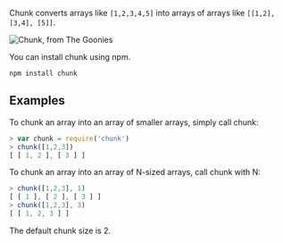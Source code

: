 Chunk converts arrays like `[1,2,3,4,5]` into arrays of arrays like `[[1,2], [3,4], [5]]`.

![Chunk, from The Goonies](http://i.imgur.com/T3WCUmu.jpg "Chunk, from The Goonies")

You can install chunk using npm.

```
npm install chunk
```

## Examples

To chunk an array into an array of smaller arrays, simply call chunk:

```javascript
> var chunk = require('chunk')
> chunk([1,2,3])
[ [ 1, 2 ], [ 3 ] ]

```

To chunk an array into an array of N-sized arrays, call chunk with N:

```javascript
> chunk([1,2,3], 1)
[ [ 1 ], [ 2 ], [ 3 ] ]
> chunk([1,2,3], 3)
[ [ 1, 2, 3 ] ]
``` 

The default chunk size is 2.